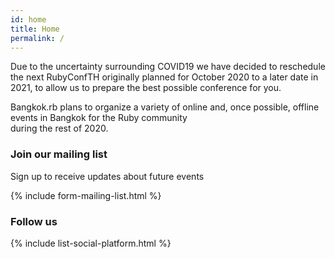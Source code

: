 ```yaml
---
id: home
title: Home
permalink: /
---
```


<section class="cancellation-announcement">
  <p>Due to the uncertainty surrounding COVID19 we have decided to reschedule the next RubyConfTH originally planned for October 2020 to a later date in 2021, to allow us to prepare the best possible conference for you.</p>
  <p>Bangkok.rb plans to organize a variety of online and, once possible, offline events in Bangkok for the Ruby community <br /> during the rest of 2020.</p>
</section>

<section class="mailing-list">
  <h3>Join our mailing list</h3>
  <p class="mailing-list__text">Sign up to receive updates about future events</p>
  
  {% include form-mailing-list.html %}
</section>

<section class="social-platform">
  <h3>Follow us</h3>
  
  {% include list-social-platform.html %}
</section>
